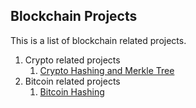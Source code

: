 ## Blockchain Projects
This is a list of blockchain related projects.

1. Crypto related projects
    1. [Crypto Hashing and Merkle Tree](https://github.com/ranzhang/blockchain/tree/master/crypto/hashing)
2. Bitcoin related projects
    1. [Bitcoin Hashing](https://github.com/ranzhang/blockchain/tree/master/Bitcoin/headerhashing)